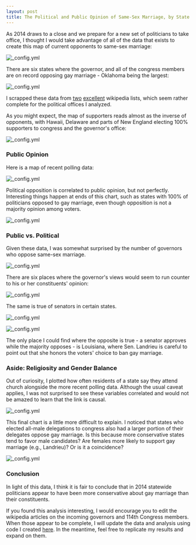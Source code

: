 ```yaml
---
layout: post
title: The Political and Public Opinion of Same-Sex Marriage, by State
---
```


As 2014 draws to a close and we prepare for a new set of politicians to take office, I thought I would take advantage of all of the data that exists to create this map of current opponents to same-sex marriage:

![_config.yml](https://raw.githubusercontent.com/DanielHadley/SameSexMarriage/master/plotsForBlog/GMapOpposedFinal.png)

There are six states where the governor, and all of the congress members are on record opposing gay marriage - Oklahoma being the largest:

![_config.yml](https://raw.githubusercontent.com/DanielHadley/SameSexMarriage/master/plotsForBlog/plot03.png)

I scrapped these data from [two](http://en.wikipedia.org/wiki/List_of_supporters_of_same-sex_marriage_in_the_United_States) [excellent](http://en.wikipedia.org/wiki/List_of_opponents_of_same-sex_marriage_in_the_United_States) wikipedia lists, which seem rather complete for the political offices I analyzed. 

As you might expect, the map of supporters reads almost as the inverse of opponents, with Hawaii, Delaware and parts of New England electing 100% supporters to congress and the governor's office:

![_config.yml](https://raw.githubusercontent.com/DanielHadley/SameSexMarriage/master/plotsForBlog/Map1.png)

### Public Opinion

Here is a map of recent polling data:

![_config.yml](https://raw.githubusercontent.com/DanielHadley/SameSexMarriage/master/plotsForBlog/Map4.png)

Political opposition is correlated to public opinion, but not perfectly. Interesting things happen at ends of this chart, such as states with 100% of politicians opposed to gay marriage, even though opposition is not a majority opinion among voters. 

![_config.yml](https://raw.githubusercontent.com/DanielHadley/SameSexMarriage/master/plotsForBlog/plot02.png)


### Public vs. Political

Given these data, I was somewhat surprised by the number of governors who oppose same-sex marriage.

![_config.yml](https://raw.githubusercontent.com/DanielHadley/SameSexMarriage/master/plotsForBlog/Map6.png)

There are six places where the governor's views would seem to run counter to his or her constituents' opinion:

![_config.yml](https://raw.githubusercontent.com/DanielHadley/SameSexMarriage/master/plotsForBlog/plot07.png)

The same is true of senators in certain states.

![_config.yml](https://raw.githubusercontent.com/DanielHadley/SameSexMarriage/master/plotsForBlog/Map7.png)

![_config.yml](https://raw.githubusercontent.com/DanielHadley/SameSexMarriage/master/plotsForBlog/plot08.png)

The only place I could find where the opposite is true - a senator approves while the majority opposes - is Louisiana, where Sen. Landrieu is careful to point out that she honors the voters' choice to ban gay marriage. 


### Aside: Religiosity and Gender Balance

Out of curiosity, I plotted how often residents of a state say they attend church alongside the more recent polling data. Although the usual caveat applies, I was not surprised to see these variables correlated and would not be amazed to learn that the link is causal. 

![_config.yml](https://raw.githubusercontent.com/DanielHadley/SameSexMarriage/master/plotsForBlog/plot09.png)

This final chart is a little more difficult to explain. I noticed that states who elected all-male delegations to congress also had a larger portion of their delegates oppose gay marriage. Is this because more conservative states tend to favor male candidates? Are females more likely to support gay marriage (e.g., Landrieu)? Or is it a coincidence? 

![_config.yml](https://raw.githubusercontent.com/DanielHadley/SameSexMarriage/master/plotsForBlog/plot10.png)


### Conclusion

In light of this data, I think it is fair to conclude that in 2014 statewide politicians appear to have been more conservative about gay marriage than their constituents. 

If you found this analysis interesting, I would encourage you to edit the wikipedia articles on the incoming governors and 114th Congress members. When those appear to be complete, I will update the data and analysis using code I created [here](https://github.com/DanielHadley/SameSexMarriage). In the meantime, feel free to replicate my results and expand on them. 


